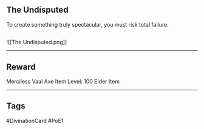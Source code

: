 ## The Undisputed
To create something truly spectacular, you must risk total failure.
## 
![[The Undisputed.png]]

---
## Reward
Merciless Vaal Axe
Item Level: 100
Elder Item

---
## Tags
#DivinationCard
#PoE1